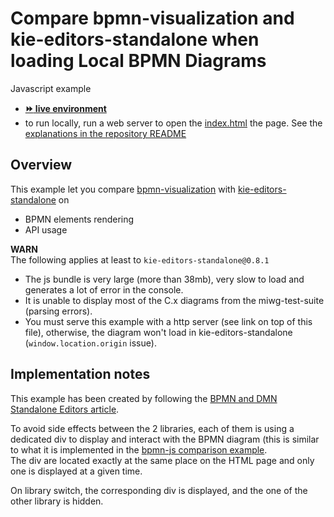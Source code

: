 # Compare bpmn-visualization and kie-editors-standalone when loading Local BPMN Diagrams

Javascript example
- [__:fast_forward: live environment__](https://cdn.statically.io/gh/process-analytics/bpmn-visualization-examples/master/examples/misc/compare-with-kie-editors-standalone/index.html)
- to run locally, run a web server to open the [index.html](index.html) the page. See the [explanations in the repository README](../../../README.md#running-examples-locally)


## Overview

This example let you compare [bpmn-visualization](https://github.com/process-analytics/bpmn-visualization-js) with [kie-editors-standalone](https://github.com/kiegroup/kogito-tooling/tree/master/packages/kie-editors-standalone) on
- BPMN elements rendering
- API usage

**WARN** \
The following applies at least to `kie-editors-standalone@0.8.1`
- The  js bundle is very large (more than 38mb), very slow to load and generates a lot of error in the console.
- It is unable to display most of the C.x diagrams from the miwg-test-suite (parsing errors).
- You must serve this example with a http server (see link on top of this file), otherwise, the diagram won't load in kie-editors-standalone (`window.location.origin` issue).


## Implementation notes

This example has been created by following the [BPMN and DMN Standalone Editors article](https://blog.kie.org/2020/10/bpmn-and-dmn-standalone-editors.html).

To avoid side effects between the 2 libraries, each of them is using a dedicated div to display and interact with the BPMN
diagram (this is similar to what it is implemented in the [bpmn-js comparison example](../compare-with-bpmn-js/README.md). \
The div are located exactly at the same place on the HTML page and only one is displayed at a given time.

On library switch, the corresponding div is displayed, and the one of the other library is hidden.
